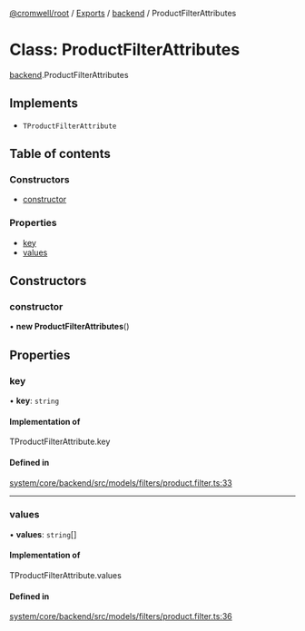 [@cromwell/root](../README.md) / [Exports](../modules.md) / [backend](../modules/backend.md) / ProductFilterAttributes

# Class: ProductFilterAttributes

[backend](../modules/backend.md).ProductFilterAttributes

## Implements

- `TProductFilterAttribute`

## Table of contents

### Constructors

- [constructor](#constructor)

### Properties

- [key](#key)
- [values](#values)

## Constructors

### constructor

• **new ProductFilterAttributes**()

## Properties

### key

• **key**: `string`

#### Implementation of

TProductFilterAttribute.key

#### Defined in

[system/core/backend/src/models/filters/product.filter.ts:33](https://github.com/CromwellCMS/Cromwell/blob/master/system/core/backend/src/models/filters/product.filter.ts#L33)

___

### values

• **values**: `string`[]

#### Implementation of

TProductFilterAttribute.values

#### Defined in

[system/core/backend/src/models/filters/product.filter.ts:36](https://github.com/CromwellCMS/Cromwell/blob/master/system/core/backend/src/models/filters/product.filter.ts#L36)
